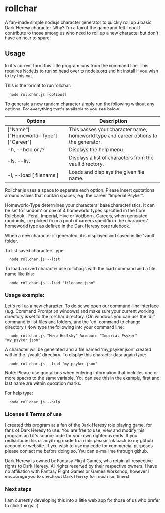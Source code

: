 # rollchar
A fan-made simple node.js character generator to quickly roll up a basic Dark Heresy character.
Why? I'm a fan of the game and felt I could contribute to those among us who need to roll up a new character but don't have an hour to spare!

## Usage

In it's current form this little program runs from the command line.
This requires Node.js to run so head over to nodejs.org and hit install if you wish to try this out.

This is the format to run rollchar:

```
  node rollchar.js [options]
```
To generate a new random character simply run the following without any options. For everything that's available to you see below:


| Options | Description |
| ------------- | ------------- |
| ["Name"] ["Homeworld-Type"] ["Career"]  | This passes your character name, homeworld type and career options to the generator.|
| -h, --help or /?   | Displays the help menu.  |
| -ls, --list  | Displays a list of characters from the vault directory. |
| -l, --load [ filename ] | Loads and displays the given file name.  |

Rollchar.js uses a space to seperate each option. Please insert quotations around values that contain spaces, e.g. the career "Imperial Psyker". 

Homeworld-Type determines your characters' base characteristics. It can be set to 'random' or one of 4 homeworld types specified in the Core Rulebook - Feral, Imperial, Hive or Voidborn.
Careers, when generated randomly, are picked from a pool of careers specific to the characters' homeworld type as defined in the Dark Heresy core rulebook.

When a new character is generated, it is displayed and saved in the 'vault' folder.

To list saved characters type:

```
  node rollchar.js --list
```

To load a saved character use rollchar.js with the load command and a file name like this:

```
  node rollchar.js --load "filename.json"
```

### Usage example:

Let's roll up a new character. To do so we open our command-line interface (e.g. Command Prompt on windows) and make sure your current working directory is set to the rollchar directory. (On windows you can use the 'dir' command to list files and folders, and the 'cd' command to change directory.)
Now type the following into your command line:

```
  node rollchar.js "Medb Hedtsky" Voidborn "Imperial Psyker" "my_psyker.json"
```

A character will be generated and a file named 'my_psyker.json' created within the './vault' directory.
To display this character data again type:

```
  node rollchar.js --load "my_psyker.json"
```

Note:
Please use quotations when entering information that includes one or more spaces to the same variable. You can see this in the example, first and last name are within quotation marks.

For help type:
```
  node rollchar.js --help
```
### License & Terms of use

I created this program as a fan of the Dark Heresy role playing game, for fans of Dark Heresy to use.
You are free to use, view and modify this program and it's source code for your own righteous ends.
If you redistribute this or anything made from this please link back to my github account or website.
If you wish to use my code for commercial purposes please contact me before doing so. You can e-mail me through github.

Dark Heresy is owned by Fantasy Flight Games, who retain all respective rights to Dark Heresy. All rights reserved by their respective owners.
I have no affiliation with Fantasy Flight Games or Games Workshop, however I encourage you to check out Dark Heresy for much fun times!

### Next steps

I am currently developing this into a little web app for those of us who prefer to click things. :)
